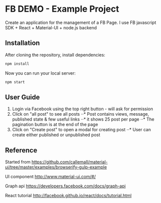 # FB DEMO - Example Project

Create an application for the management of a FB Page. 
I use FB javascript SDK + React + Material-UI + node.js backend

## Installation

After cloning the repository, install dependencies:
```sh
npm install
```

Now you can run your local server:
```sh
npm start
```

## User Guide

1. Login via Facebook using the top right button - will ask for permission
2. Click on "all post" to see all posts
⋅⋅* Post contains views, message, published state & few useful links 
⋅⋅* it shows 25 post per page
⋅⋅* The pagination button is at the end of the page
3. Click on "Create post" to open a modal for creating post
⋅⋅* User can create either published or unpublished post

## Reference

Started from
https://github.com/callemall/material-ui/tree/master/examples/browserify-gulp-example

UI component
http://www.material-ui.com/#/

Graph api
https://developers.facebook.com/docs/graph-api

React tutorial
http://facebook.github.io/react/docs/tutorial.html

